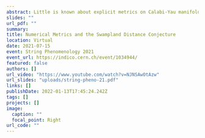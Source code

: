 ```yaml
---
abstract: Little is known about explicit metrics on Calabi-Yau manifolds, leaving us unable, for example, to compute particle masses or couplings in string models. I will review recent progress on using numerical methods to compute these metrics and the spectrum of the Laplacian on these spaces. I will finish with an example of what one can do with this new "data", namely probing the swampland distance conjecture in complex structure moduli space.
slides: ""
url_pdf: ""
summary:
title: Numerical Metrics and the Swampland Distance Conjecture
location: Virtual
date: 2021-07-15
event: String Phenomenology 2021
event_url: https://indico.cern.ch/event/1034944/
featured: false
authors: []
url_video: "https://www.youtube.com/watch?v=NJNSAwOtAzw"
url_slides: "uploads/string-pheno-21.pdf"
links: []
publishDate: 2022-01-13T17:45:24.242Z
tags: []
projects: []
image:
  caption: ""
  focal_point: Right
url_code: ""
---
```

